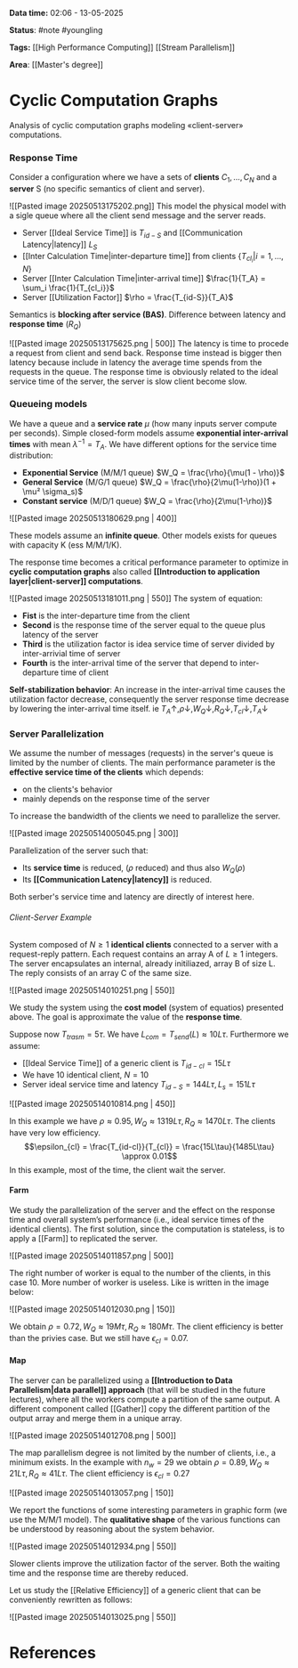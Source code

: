 **Data time:** 02:06 - 13-05-2025

**Status**: #note #youngling 

**Tags:** [[High Performance Computing]] [[Stream Parallelism]]

**Area**: [[Master's degree]]
# Cyclic Computation Graphs
Analysis of cyclic computation graphs modeling «client-server» computations.
### Response Time
Consider a configuration where we have a sets of **clients** $C_1, \dots, C_N$ and a **server** S (no specific semantics of client and server).

![[Pasted image 20250513175202.png]]
This model the physical model with a sigle queue where all the client send message and the server reads.

- Server [[Ideal Service Time]] is $T_{id-S}$ and [[Communication Latency|latency]] $L_S$
- [[Inter Calculation Time|inter-departure time]] from clients $\{T_{cl_i} | i = 1, \dots, N\}$
- Server [[Inter Calculation Time|inter-arrival time]] $\frac{1}{T_A} = \sum_i \frac{1}{T_{cl_i}}$
- Server [[Utilization Factor]] $\rho = \frac{T_{id-S}}{T_A}$

Semantics is **blocking after service (BAS)**. Difference between latency and **response time** ($R_Q$)

![[Pasted image 20250513175625.png | 500]]
The latency is time to procede a request from client and send back. Response time instead is bigger then latency because include in latency the average time spends from the requests in the queue. The response time is obviously related to the ideal service time of the server, the server is slow client become slow.

### Queueing models
We have a queue and a **service rate** $\mu$ (how many inputs server compute per seconds). Simple closed-form models assume **exponential inter-arrival times** with mean $\lambda^{-1} = T_{A}$. We have different options for the service time distribution:
- **Exponential Service** (M/M/1 queue) $W_Q = \frac{\rho}{\mu(1 - \rho)}$
- **General Service** (M/G/1 queue) $W_Q = \frac{\rho}{2\mu(1-\rho)}(1 + \mu² \sigma_s)$
- **Constant service** (M/D/1 queue) $W_Q = \frac{\rho}{2\mu(1-\rho)}$

![[Pasted image 20250513180629.png | 400]]

These models assume an **infinite queue**. Other models exists for queues with capacity K (ess M/M/1/K).

The response time becomes a critical performance parameter to optimize in **cyclic computation graphs** also called **[[Introduction to application layer|client-server]] computations**.

![[Pasted image 20250513181011.png | 550]]
The system of equation:
- **Fist** is the inter-departure time from the client
- **Second** is the response time of the server equal to the queue plus latency of the server
- **Third** is the utilization factor is idea service time of server divided by inter-arrivial time of server
- **Fourth** is the inter-arrival time of the server that depend to inter-departure time of client

**Self-stabilization behavior**: An increase in the inter-arrival time causes the utilization factor decrease, consequently the server response time decrease by lowering the inter-arrival time itself. ie $T_A \uparrow, \rho \downarrow , W_Q \downarrow, R_Q \downarrow, T_{cl} \downarrow, T_A \downarrow$ 

### Server Parallelization
We assume the number of messages (requests) in the server's queue is limited by the number of clients. The main performance parameter is the **effective service time of the clients** which depends:
- on the clients's behavior
- mainly depends on the response time of the server

To increase the bandwidth of the clients we need to parallelize the server.

![[Pasted image 20250514005045.png | 300]]

Parallelization of the server such that:
- Its **service time** is reduced, ($\rho$ reduced) and thus also $W_Q(\rho)$
- Its **[[Communication Latency|latency]]** is reduced.

Both serber's service time and latency are directly of interest here.

###### Client-Server Example
System composed of $N\geq 1$ **identical clients** connected to a server with a request-reply pattern. Each request contains an array A of $L \geq 1$ integers. The server encapsulates an internal, already initiliazed, array B of size L. The reply consists of an array C of the same size.

![[Pasted image 20250514010251.png | 550]]

We study the system using the **cost model** (system of equatios) presented above. The goal is approximate the value of the **response time**.

Suppose now $T_{trasm} = 5\tau$. We have $L_{com} = T_{send}(L) \approx 10 L\tau$. Furthermore we assume:
- [[Ideal Service Time]] of a generic client is $T_{id-cl} = 15L\tau$
- We have 10 identical client, $N = 10$
- Server ideal service time and latency $T_{id-S} = 144L\tau, L_s = 151 L \tau$

![[Pasted image 20250514010814.png | 450]]

In this example we have $\rho \approx 0.95, W_Q \approx 1319 L\tau, R_Q \approx 1470L\tau$. The clients have very low efficiency.
$$\epsilon_{cl} = \frac{T_{id-cl}}{T_{cl}} = \frac{15L\tau}{1485L\tau} \approx 0.01$$
In this example, most of the time, the client wait the server.
#### Farm
We study the parallelization of the server and the effect on the response time and overall system’s performance (i.e., ideal service times of the identical clients). The first solution, since the computation is stateless, is to apply a [[Farm]] to replicated the server.

![[Pasted image 20250514011857.png | 500]]

The right number of worker is equal to the number of the clients, in this case 10. More number of worker is useless. Like is written in the image below:

![[Pasted image 20250514012030.png | 150]]

We obtain $\rho = 0.72, W_Q \approx 19M\tau, R_Q \approx 180M\tau$. The client efficiency is better than the privies case. But we still have $\epsilon_{cl} = 0.07$.
#### Map
The server can be parallelized using a **[[Introduction to Data Parallelism|data parallel]] approach** (that will be studied in the future lectures), where all the workers compute a partition of the same output. A different component called [[Gather]] copy the different partition of the output array and merge them in a unique array.

![[Pasted image 20250514012708.png | 500]]

The map parallelism degree is not limited by the number of clients, i.e., a minimum exists. In the example with $n_w = 29$ we obtain $\rho = 0.89, W_Q \approx 21L\tau, R_Q \approx 41L\tau$. The client efficiency is $\epsilon_{cl} = 0.27$

![[Pasted image 20250514013057.png | 150]]

We report the functions of some interesting parameters in graphic form (we use the M/M/1 model). The **qualitative shape** of the various functions can be understood by reasoning about the system behavior.

![[Pasted image 20250514012934.png | 550]]

Slower clients improve the utilization factor of the server. Both the waiting time and the response time are thereby reduced.

Let us study the [[Relative Efficiency]] of a generic client that can be conveniently rewritten as follows:

![[Pasted image 20250514013025.png | 550]]
# References